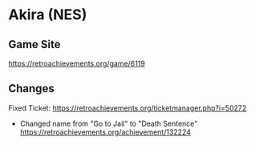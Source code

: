 # Akira (NES)

## Game Site
https://retroachievements.org/game/6119

## Changes
Fixed Ticket: https://retroachievements.org/ticketmanager.php?i=50272
- Changed name from "Go to Jail" to "Death Sentence" https://retroachievements.org/achievement/132224
